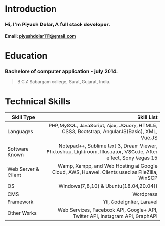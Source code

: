 # Introduction
### Hi, I'm Piyush Dolar, A full stack developer.
#### Email: piyushdolar111@gmail.com

# Education
### Bachelore of computer application - july 2014.
> B.C.A Sabargam college, Surat, Gujarat, India.

# Technical Skills
| Skill Type      | Skill List |
| --------- | -----:|
| Languages  | PHP,MySQL, JavaScript, Ajax, JQuery, HTML5, CSS3, Bootstrap, AngularJS(Basic), XML, Vue.JS |
| Software Known |   Notepad++, Sublime text 3, Dream Viewer, Photoshop, Lightroom, Illustrator, VSCode, After effect, Sony Vegas 15 |
| Web Server & Client | Wamp, Xampp, and Web Hosting at Google Cloud, AWS, Huawei. Clients used as FileZilla, WinSCP |
| OS | Windows(7,8,10) & Ubuntu(18.04,20.04)) |
| CMS | Wordpress |
| Framework | Yii, CodeIgniter, Laravel |
| Other Works | Web Services, Facebook API, Google+ API, Twitter API, Instagram API, GraphAPI |

